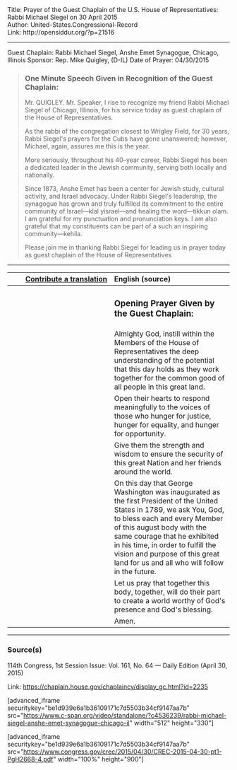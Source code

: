 <html>
<head></head>
<body>
Title: Prayer of the Guest Chaplain of the U.S. House of Representatives: Rabbi Michael Siegel on 30 April 2015<br />
Author: United-States.Congressional-Record<br />
Link: http://opensiddur.org/?p=21516
<p />
<hr />

Guest Chaplain: Rabbi Michael Siegel, Anshe Emet Synagogue, Chicago, Illinois
Sponsor: Rep. Mike Quigley, (D-IL)
Date of Prayer: 04/30/2015

<blockquote>
<h3>One Minute Speech Given in Recognition of the Guest Chaplain:</h3>
Mr. QUIGLEY. Mr. Speaker, I rise to recognize my friend Rabbi Michael Siegel of Chicago, Illinois, for his service today as guest chaplain of the House of Representatives.

As the rabbi of the congregation closest to Wrigley Field, for 30 years, Rabbi Siegel's prayers for the Cubs have gone unanswered; however, Michael, again, assures me this is the year.

More seriously, throughout his 40–year career, Rabbi Siegel has been a dedicated leader in the Jewish community, serving both locally and nationally.

Since 1873, Anshe Emet has been a center for Jewish study, cultural activity, and Israel advocacy. Under Rabbi Siegel's leadership, the synagogue has grown and truly fulfilled its commitment to the entire community of Israel––klal yisrael––and healing the word––tikkun olam. I am grateful for my punctuation and pronunciation keys. I am also grateful that my constituents can be part of a such an inspiring community––kehila.

Please join me in thanking Rabbi Siegel for leading us in prayer today as guest chaplain of the House of Representatives
</blockquote>

<hr />

<table style="margin-left: auto;margin-right: auto;" class="draggable">
<thead><tr><th id="x" style="text-align: right;"><a href="/contributing/upload/">Contribute a translation</a></th><th style="text-align: left;">English (source)</th></tr></thead>
<tbody>
<tr><td style="vertical-align:top;" width="46%">
<div class="liturgy"><span lang="he">

</span></div></td>
 
<td style="vertical-align:top;" width="53%">
<div class="english">
<h3>Opening Prayer Given by the Guest Chaplain:</h3>
</div></td></tr>


<tr><td style="vertical-align:top;" width="46%">
<div class="liturgy"><span lang="he">

</span></div></td>
 
<td style="vertical-align:top;" width="53%">
<div class="english">
Almighty God, 
instill within the Members of the House of Representatives 
the deep understanding of the potential that this day holds 
as they work together 
for the common good 
of all people 
in this great land.
</div></td></tr>


<tr><td style="vertical-align:top;" width="46%">
<div class="liturgy"><span lang="he">

</span></div></td>
 
<td style="vertical-align:top;" width="53%">
<div class="english">
Open their hearts 
to respond meaningfully 
to the voices of those 
who hunger for justice, 
hunger for equality, 
and hunger for opportunity.
</div></td></tr>


<tr><td style="vertical-align:top;" width="46%">
<div class="liturgy"><span lang="he">

</span></div></td>
 
<td style="vertical-align:top;" width="53%">
<div class="english">
Give them the strength and wisdom 
to ensure the security of this great Nation 
and her friends around the world.
</div></td></tr>


<tr><td style="vertical-align:top;" width="46%">
<div class="liturgy"><span lang="he">

</span></div></td>
 
<td style="vertical-align:top;" width="53%">
<div class="english">
On this day that George Washington was inaugurated 
as the first President of the United States in 1789, 
we ask You, God, 
to bless each and every Member of this august body 
with the same courage that he exhibited in his time, 
in order to fulfill the vision and purpose of this great land 
for us and all who will follow in the future.
</div></td></tr>


<tr><td style="vertical-align:top;" width="46%">
<div class="liturgy"><span lang="he">

</span></div></td>
 
<td style="vertical-align:top;" width="53%">
<div class="english">
Let us pray that together this body, together, 
will do their part to create a world 
worthy of God's presence 
and God's blessing.
</div></td></tr>


<tr><td style="vertical-align:top;" width="46%">
<div class="liturgy"><span lang="he">

</span></div></td>
 
<td style="vertical-align:top;" width="53%">
<div class="english">
Amen.
</div></td></tr>
</tbody></table>

<hr />

<h3>Source(s)</h3>

114th Congress, 1st Session
Issue: Vol. 161, No. 64 — Daily Edition (April 30, 2015)

Link: <a href="https://chaplain.house.gov/chaplaincy/display_gc.html?id=2235">https://chaplain.house.gov/chaplaincy/display_gc.html?id=2235</a>

[advanced_iframe securitykey="be1d939e6a1b36109171c7d5503b34cf9147aa7b" src="https://www.c-span.org/video/standalone/?c4536239/rabbi-michael-siegel-anshe-emet-synagogue-chicago-il" width="512" height="330"]

[advanced_iframe securitykey="be1d939e6a1b36109171c7d5503b34cf9147aa7b" src="https://www.congress.gov/crec/2015/04/30/CREC-2015-04-30-pt1-PgH2668-4.pdf" width="100%" height="900"]
</body>
</html>